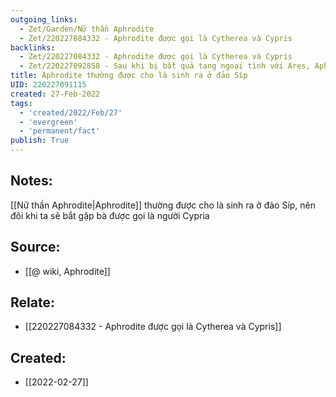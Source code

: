```yaml
---
outgoing_links:
  - Zet/Garden/Nữ thần Aphrodite
  - Zet/220227084332 - Aphrodite được gọi là Cytherea và Cypris
backlinks:
  - Zet/220227084332 - Aphrodite được gọi là Cytherea và Cypris
  - Zet/220227092858 - Sau khi bị bắt quả tang ngoại tình với Ares, Aphrodite nhục nhã bỏ về đảo Síp
title: Aphrodite thường được cho là sinh ra ở đảo Síp
UID: 220227091115
created: 27-Feb-2022
tags:
  - 'created/2022/Feb/27'
  - 'evergreen'
  - 'permanent/fact'
publish: True
---
```

## Notes:
[[Nữ thần Aphrodite|Aphrodite]] thường được cho là sinh ra ở đảo Síp, nên đôi khi ta sẽ bắt gặp bà được gọi là người Cypria

## Source:
- [[@ wiki, Aphrodite]]

## Relate:
- [[220227084332 - Aphrodite được gọi là Cytherea và Cypris]]
## Created:
- [[2022-02-27]]
